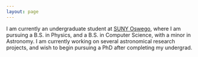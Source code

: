```yaml
---
layout: page
---
```


I am currently an undergraduate student at [SUNY Oswego](www.oswego.edu), where I am pursuing a B.S. in Physics, and a B.S. in Computer Science, with a minor in Astronomy. I am currently working on several astronomical research projects, and wish to begin pursuing a PhD after completing my undergrad.
